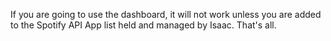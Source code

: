 If you are going to use the dashboard, it will not work unless you are added to the Spotify API App list held and managed by Isaac. That's all.
